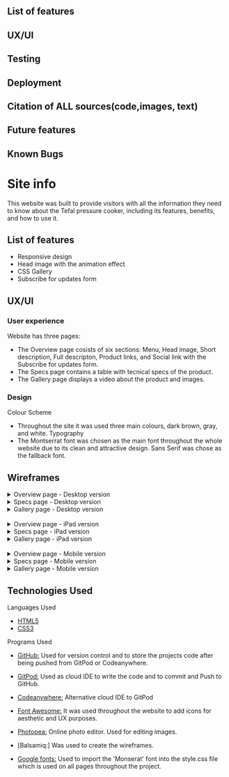 ## List of features
## UX/UI
## Testing
## Deployment
## Citation of ALL sources(code,images, text)
## Future features
## Known Bugs


# Site info

This website was built to provide visitors with all the information they need to know about the Tefal pressure cooker, including its features, benefits, and how to use it.


## List of features

- Responsive design
- Head image with the animation effect
- CSS Gallery 
- Subscribe for updates form


## UX/UI

### User experience
Website has three pages:
- The Overview page cosists of six sections: Menu, Head image, Short description, Full descripton, Product links, and Social link with the Subscribe for updates form.  
- The Specs page contains a table with tecnical specs of the product.
- The Gallery page displays a video about the product and images.

### Design
Colour Scheme
- Throughout the site it was used three main colours, dark brown, gray, and white.
Typography
- The Montserrat font was chosen as the main font throughout the whole website due to its clean and attractive design. Sans Serif  was chose as the fallback font.

## Wireframes
<details>
<summary>Overview page - Desktop version</summary>
<img src="docs/desktop-overview.png">
</details>

<details>
<summary>Specs page - Desktop version</summary>
<img src="docs/deskop-specs.png">
</details>

<details>
<summary>Gallery page - Desktop version</summary>
<img src="docs/deskop-gallery.png">
</details>
<br>
<details>
<summary>Overview page - iPad version</summary>
<img src="docs/ipad-overview.png">
</details>
<details>
<summary>Specs page - iPad version</summary>
<img src="docs/ipad-specs.png">
</details>
<details>
<summary>Gallery page - iPad version</summary>
<img src="docs/ipad-specs.png">
</details>
<br>
<details>
<summary>Overview page - Mobile version</summary>
<img src="docs/mobile-overview.png">
</details>
<details>
<summary>Specs page - Mobile version</summary>
<img src="docs/mobile-specs.png">
</details>
<details>
<summary>Gallery page - Mobile version</summary>
<img src="docs/mobile-gallery.png">
</details>

## Technologies Used
Languages Used
- [HTML5](https://en.wikipedia.org/wiki/HTML5)
- [CSS3](https://en.wikipedia.org/wiki/Cascading_Style_Sheets)

 Programs Used
 - [GitHub:](https://github.com/) Used for version control and to store the projects code after being pushed from GitPod or Codeanywhere.

  - [GitPod:](https://gitpod.io/) Used as cloud IDE to write the code and to commit and Push to GitHub.
  - [Codeanywhere:](https://codeanywhere.com/) Alternative cloud IDE to GitPod
  - [Font Awesome:](https://fontawesome.com/) It was used throughout the website to add icons for aesthetic and UX purposes.
  - [Photopea:](https://www.photopea.com/) Online photo editor. Used for editing images.
  - [Balsamiq:] Was used to create the wireframes.
  - [Google fonts:](https://fonts.google.com/) Used to import the 'Monserat' font into the style.css file which is used on all pages throughout the project.